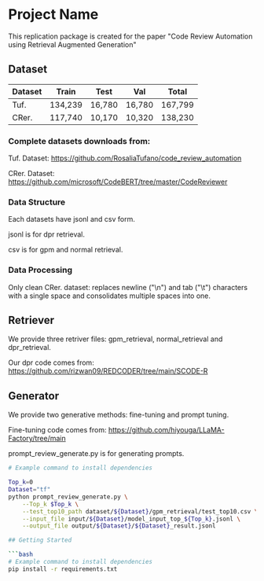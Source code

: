 # Project Name

This replication package is created for the paper "Code Review Automation using Retrieval Augmented Generation"

## Dataset
| Dataset | Train   | Test   | Val    | Total   |
|---------|---------|--------|--------|---------|
| Tuf.    | 134,239 | 16,780 | 16,780 | 167,799 |
| CRer.   | 117,740 | 10,170 | 10,320 | 138,230 |

### Complete datasets downloads from: 
Tuf. Dataset: https://github.com/RosaliaTufano/code_review_automation 

CRer. Dataset: https://github.com/microsoft/CodeBERT/tree/master/CodeReviewer

### Data Structure

Each datasets have jsonl and csv form. 

jsonl is for dpr retrieval.

csv is for gpm and normal retrieval.

### Data Processing

Only clean CRer. dataset: replaces newline ("\n") and tab ("\t") characters with a single space and consolidates multiple spaces into one.

## Retriever

We provide three retriver files: gpm_retrieval, normal_retrieval and dpr_retrieval. 

Our dpr code comes from: https://github.com/rizwan09/REDCODER/tree/main/SCODE-R


## Generator

We provide two generative methods: fine-tuning and prompt tuning.

Fine-tuning code comes from: https://github.com/hiyouga/LLaMA-Factory/tree/main

prompt_review_generate.py is for generating prompts.

```bash
# Example command to install dependencies

Top_k=0
Dataset="tf"
python prompt_review_generate.py \
    --Top_k $Top_k \
    --test_top10_path dataset/${Dataset}/gpm_retrieval/test_top10.csv \
    --input_file input/${Dataset}/model_input_top_${Top_k}.jsonl \
    --output_file output/${Dataset}/${Dataset}_result.jsonl

## Getting Started

```bash
# Example command to install dependencies
pip install -r requirements.txt

